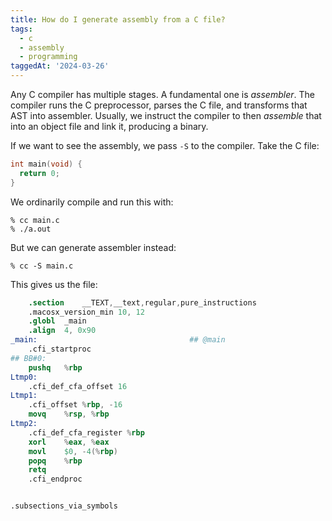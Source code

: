 ```yaml
---
title: How do I generate assembly from a C file?
tags:
  - c
  - assembly
  - programming
taggedAt: '2024-03-26'
---
```


Any C compiler has multiple stages. A fundamental one is _assembler_. The compiler runs the C preprocessor, parses the C file, and transforms that AST into assembler. Usually, we instruct the compiler to then _assemble_ that into an object file and link it, producing a binary.

If we want to see the assembly, we pass `-S` to the compiler. Take the C file:

```c
int main(void) {
  return 0;
}
```

We ordinarily compile and run this with:

```
% cc main.c
% ./a.out
```

But we can generate assembler instead:

```
% cc -S main.c
```

This gives us the file:

```s
	.section	__TEXT,__text,regular,pure_instructions
	.macosx_version_min 10, 12
	.globl	_main
	.align	4, 0x90
_main:                                  ## @main
	.cfi_startproc
## BB#0:
	pushq	%rbp
Ltmp0:
	.cfi_def_cfa_offset 16
Ltmp1:
	.cfi_offset %rbp, -16
	movq	%rsp, %rbp
Ltmp2:
	.cfi_def_cfa_register %rbp
	xorl	%eax, %eax
	movl	$0, -4(%rbp)
	popq	%rbp
	retq
	.cfi_endproc


.subsections_via_symbols
```
